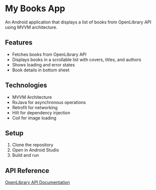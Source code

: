 # My Books App

An Android application that displays a list of books from OpenLibrary API using MVVM architecture.

## Features
- Fetches books from OpenLibrary API
- Displays books in a scrollable list with covers, titles, and authors
- Shows loading and error states
- Book details in bottom sheet

## Technologies
- MVVM Architecture
- RxJava for asynchronous operations
- Retrofit for networking
- Hilt for dependency injection
- Coil for image loading

## Setup
1. Clone the repository
2. Open in Android Studio
3. Build and run

## API Reference
[OpenLibrary API Documentation](https://openlibrary.org/developers/api)
